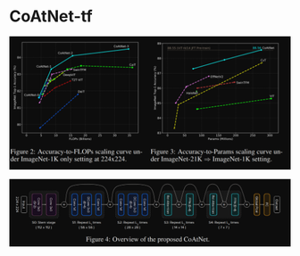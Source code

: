 # CoAtNet-tf

<p align="center">
  <img src="https://github.com/IMvision12/CoAtNet-tf/blob/main/img/graph.PNG" title="graph">
</p>

<p align="center">
  <img src="https://github.com/IMvision12/CoAtNet-tf/blob/main/img/model.PNG" alt="image1">
</p>
